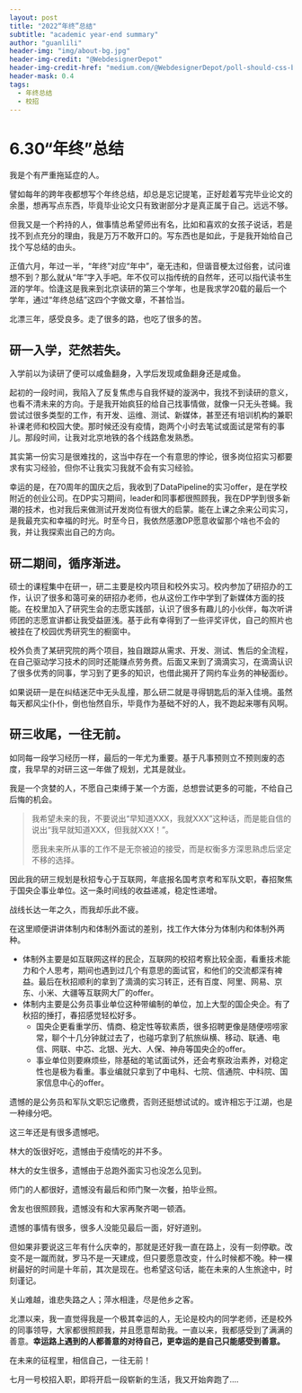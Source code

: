 ```yaml
---
layout: post
title: "2022“年终”总结"
subtitle: "academic year-end summary"
author: "guanlili"
header-img: "img/about-bg.jpg"
header-img-credit: "@WebdesignerDepot"
header-img-credit-href: "medium.com/@WebdesignerDepot/poll-should-css-become-more-like-a-programming-language-c74eb26a4270"
header-mask: 0.4
tags:
  - 年终总结
  - 校招
---
```


# **6.30“年终”总结**

我是个有严重拖延症的人。

譬如每年的跨年夜都想写个年终总结，却总是忘记提笔，正好趁着写完毕业论文的余墨，想再写点东西，毕竟毕业论文只有致谢部分才是真正属于自己。远远不够。

但我又是一个矜持的人，做事情总希望师出有名，比如和喜欢的女孩子说话，若是找不到点充分的理由，我是万万不敢开口的。写东西也是如此，于是我开始给自己找个写总结的由头。

正值六月，年过一半，“年终”对应“年中”，毫无违和，但谐音梗太过俗套，试问谁想不到？那么就从“年”字入手吧。年不仅可以指传统的自然年，还可以指代读书生涯的学年。恰逢这是我来到北京读研的第三个学年，也是我求学20载的最后一个学年，通过“年终总结”这四个字做文章，不甚恰当。 

北漂三年，感受良多。走了很多的路，也吃了很多的苦。

## 研一入学，茫然若失。

入学前以为读研了便可以咸鱼翻身，入学后发现咸鱼翻身还是咸鱼。

起初的一段时间，我陷入了反复焦虑与自我怀疑的漩涡中，我找不到读研的意义，也看不清未来的方向。于是我开始疯狂的给自己找事情做，就像一只无头苍蝇。我尝试过很多类型的工作，有开发、运维、测试、新媒体，甚至还有培训机构的兼职补课老师和校园大使。那时候还没有疫情，跑两个小时去笔试或面试是常有的事儿。那段时间，让我对北京地铁的各个线路愈发熟悉。

其实第一份实习是很难找的，这当中存在一个有意思的悖论，很多岗位招实习都要求有实习经验，但你不让我实习我就不会有实习经验。

幸运的是，在70周年的国庆之后，我收到了DataPipeline的实习offer，是在学校附近的创业公司。在DP实习期间，leader和同事都很照顾我，我在DP学到很多新潮的技术，也对我后来做测试开发岗位有很大的启蒙。能在上课之余来公司实习，是我最充实和幸福的时光。时至今日，我依然感激DP愿意收留那个啥也不会的我，并让我探索出自己的方向。

## 研二期间，循序渐进。

硕士的课程集中在研一，研二主要是校内项目和校外实习。校内参加了研招办的工作，认识了很多和蔼可亲的研招办老师，也从这份工作中学到了新媒体方面的技能。在校里加入了研究生会的志愿实践部，认识了很多有趣儿的小伙伴，每次听讲师团的志愿宣讲都让我受益匪浅。基于此有幸得到了一些评奖评优，自己的照片也被挂在了校园优秀研究生的橱窗中。

校外负责了某研究院的两个项目，独自跟踪从需求、开发、测试、售后的全流程，在自己驱动学习技术的同时还能赚点劳务费。后面又来到了滴滴实习，在滴滴认识了很多优秀的同事，学习到了更多的知识，也借此揭开了网约车业务的神秘面纱。

如果说研一是在纠结迷茫中无头乱撞，那么研二就是寻得钥匙后的渐入佳境。虽然每天都风尘仆仆，倒也怡然自乐，毕竟作为基础不好的人，我不跑起来哪有风啊。

## 研三收尾，一往无前。

如同每一段学习经历一样，最后的一年尤为重要。基于凡事预则立不预则废的态度，我早早的对研三这一年做了规划，尤其是就业。

我是一个贪婪的人，不愿自己束缚于某一个方面，总想尝试更多的可能，不给自己后悔的机会。

> 我希望未来的我，不要说出“早知道XXX，我就XXX”这种话，而是能自信的说出“我早就知道XXX，但我就XXX！”。
>
> 愿我未来所从事的工作不是无奈被迫的接受，而是权衡多方深思熟虑后坚定不移的选择。

因此我的研三规划是秋招专心于互联网，年底报名国考京考和军队文职，春招聚焦于国央企事业单位。这一条时间线的收益递减，稳定性递增。

战线长达一年之久，而我却乐此不疲。

在这里顺便讲讲体制内和体制外面试的差别，找工作大体分为体制内和体制外两种。

- 体制外主要是如互联网这样的民企，互联网的校招考察比较全面，看重技术能力和个人思考，期间也遇到过几个有意思的面试官，和他们的交流都深有裨益。最后在秋招顺利的拿到了滴滴的实习转正，还有百度、阿里、网易、京东、小米、大疆等互联网大厂的offer。
- 体制内主要是公务员事业单位这种带编制的单位，加上大型的国企央企。有了秋招的捶打，春招感觉轻松好多。
  - 国央企更看重学历、情商、稳定性等软素质，很多招聘更像是随便唠唠家常，聊个十几分钟就过去了，也碰巧拿到了航旅纵横、移动、联通、电信、网联、中芯、北银、光大、人保、神舟等国央企的offer。
  - 事业单位则要麻烦些，除基础的笔试面试外，还会考察政治素养，对稳定性也是极为看重。事业编就只拿到了中电科、七院、信通院、中科院、国家信息中心的offer。

遗憾的是公务员和军队文职忘记缴费，否则还挺想试试的。或许相忘于江湖，也是一种缘分吧。

这三年还是有很多遗憾吧。

林大的饭很好吃，遗憾由于疫情吃的并不多。

林大的女生很多，遗憾由于总跑外面实习也没怎么见到。

师门的人都很好，遗憾没有最后和师门聚一次餐，拍毕业照。

舍友也很照顾我，遗憾没有和大家再聚齐喝一顿酒。

遗憾的事情有很多，很多人没能见最后一面，好好道别。

但如果非要说这三年有什么庆幸的，那就是还好我一直在路上，没有一刻停歇。改变不是一蹴而就，罗马不是一天建成，但只要愿意改变，什么时候都不晚。种一棵树最好的时间是十年前，其次是现在。也希望这句话，能在未来的人生旅途中，时刻谨记。

关山难越，谁悲失路之人；萍水相逢，尽是他乡之客。

北漂以来，我一直觉得我是一个极其幸运的人，无论是校内的同学老师，还是校外的同事领导，大家都很照顾我，并且愿意帮助我。一直以来，我都感受到了满满的善意。**幸运路上遇到的人都善意的对待自己，更幸运的是自己只能感受到善意。**

在未来的征程里，相信自己，一往无前！

七月一号校招入职，即将开启一段崭新的生活，我又开始奔跑了....